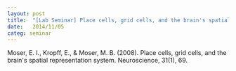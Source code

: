 ```yaml
---
layout: post
title:  "[Lab Seminar] Place cells, grid cells, and the brain's spatial representation system"
date:   2014/11/05
categ: seminar
---
```






Moser, E. I., Kropff, E., & Moser, M. B. (2008). Place cells, grid cells, and the brain's spatial representation system. Neuroscience, 31(1), 69.









 


